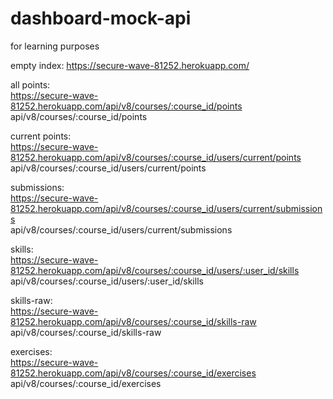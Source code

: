 # dashboard-mock-api
for learning purposes

empty index: https://secure-wave-81252.herokuapp.com/  

all points:  
https://secure-wave-81252.herokuapp.com/api/v8/courses/:course_id/points  
api/v8/courses/:course_id/points

current points:  
https://secure-wave-81252.herokuapp.com/api/v8/courses/:course_id/users/current/points  
api/v8/courses/:course_id/users/current/points  

submissions:  
https://secure-wave-81252.herokuapp.com/api/v8/courses/:course_id/users/current/submissions  
api/v8/courses/:course_id/users/current/submissions  

skills:  
https://secure-wave-81252.herokuapp.com/api/v8/courses/:course_id/users/:user_id/skills  
api/v8/courses/:course_id/users/:user_id/skills

skills-raw:  
https://secure-wave-81252.herokuapp.com/api/v8/courses/:course_id/skills-raw  
api/v8/courses/:course_id/skills-raw

exercises:  
https://secure-wave-81252.herokuapp.com/api/v8/courses/:course_id/exercises  
api/v8/courses/:course_id/exercises

